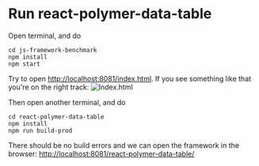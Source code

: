 # Run react-polymer-data-table
Open terminal, and do
```
cd js-framework-benchmark
npm install
npm start
```
Try to open [http://localhost:8081/index.html](http://localhost:8081/index.html). If you see something like that you're on the right track:
![Index.html](images/index.png?raw=true "Index.html")

Then open another terminal, and do
```
cd react-polymer-data-table
npm install
npm run build-prod
```

There should be no build errors and we can open the framework in the browser:
[http://localhost:8081/react-polymer-data-table/](http://localhost:8081/react-polymer-data-table/)